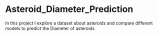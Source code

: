 # Asteroid_Diameter_Prediction
In this project I explore a dataset about asteroids and compare different models to predict the Diameter of asteroids
